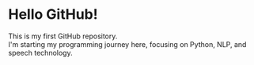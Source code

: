 # Hello GitHub!
This is my first GitHub repository.  
I'm starting my programming journey here, focusing on Python, NLP, and speech technology.
